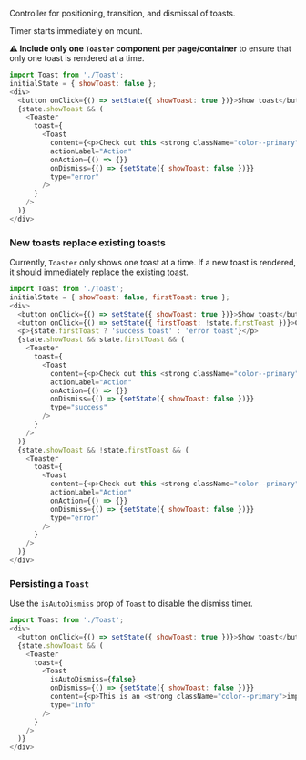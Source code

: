 Controller for positioning, transition, and dismissal of toasts.

Timer starts immediately on mount.

**⚠️ Include only one `Toaster` component per page/container** to ensure that only one toast is rendered at a time.

```js
import Toast from './Toast';
initialState = { showToast: false };
<div>
  <button onClick={() => setState({ showToast: true })}>Show toast</button>
  {state.showToast && (
    <Toaster
      toast={
        <Toast
          content={<p>Check out this <strong className="color--primary">toast</strong></p>}
          actionLabel="Action"
          onAction={() => {}}
          onDismiss={() => {setState({ showToast: false })}}
          type="error"
        />
      }
    />
  )}
</div>
```

### New toasts replace existing toasts
Currently, `Toaster` only shows one toast at a time. If a new toast is rendered, it should immediately replace the existing toast.

```js
import Toast from './Toast';
initialState = { showToast: false, firstToast: true };
<div>
  <button onClick={() => setState({ showToast: true })}>Show toast</button>
  <button onClick={() => setState({ firstToast: !state.firstToast })}>Change toast</button>
  <p>{state.firstToast ? 'success toast' : 'error toast'}</p>
  {state.showToast && state.firstToast && (
    <Toaster
      toast={
        <Toast
          content={<p>Check out this <strong className="color--primary">toast</strong></p>}
          actionLabel="Action"
          onAction={() => {}}
          onDismiss={() => {setState({ showToast: false })}}
          type="success"
        />
      }
    />
  )}
  {state.showToast && !state.firstToast && (
    <Toaster
      toast={
        <Toast
          content={<p>Check out this <strong className="color--primary">toast</strong></p>}
          actionLabel="Action"
          onAction={() => {}}
          onDismiss={() => {setState({ showToast: false })}}
          type="error"
        />
      }
    />
  )}
</div>
```

### Persisting a `Toast`

Use the `isAutoDismiss` prop of `Toast` to disable the dismiss timer.

```js
import Toast from './Toast';
<div>
  <button onClick={() => setState({ showToast: true })}>Show toast</button>
  {state.showToast && (
    <Toaster
      toast={
        <Toast
          isAutoDismiss={false}
          onDismiss={() => {setState({ showToast: false })}}
          content={<p>This is an <strong className="color--primary">important message</strong> that doesn't go away until a user dismisses it with the close button</p>}
          type="info"
        />
      }
    />
  )}
</div>
```
